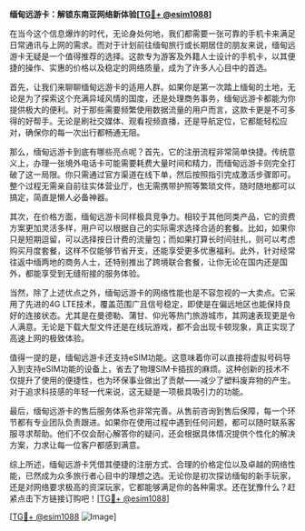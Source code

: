 **缅甸远游卡：解锁东南亚网络新体验[[TG💪+ @esim1088](https://t.me/s/esim1088)]**

在当今这个信息爆炸的时代，无论身处何地，我们都需要一张可靠的手机卡来满足日常通讯与上网的需求。而对于计划前往缅甸旅行或长期居住的朋友来说，缅甸远游卡无疑是一个值得推荐的选择。这款专为游客及外籍人士设计的手机卡，以其便捷的操作、实惠的价格以及稳定的网络质量，成为了许多人心目中的首选。

首先，让我们来聊聊缅甸远游卡的适用人群。如果你是第一次踏上缅甸的土地，无论是为了探索这个充满异域风情的国度，还是处理商务事务，缅甸远游卡都能为你提供极大的便利。对于那些需要频繁使用数据流量的用户而言，这款卡更是不可多得的好帮手。无论是刷社交媒体、观看视频直播，还是导航定位，它都能轻松应对，确保你的每一次出行都畅通无阻。

那么，缅甸远游卡到底有哪些亮点呢？首先，它的注册流程非常简单快捷。传统意义上，办理一张境外电话卡可能需要耗费大量时间和精力，而缅甸远游卡则完全打破了这一局限。你只需通过官方渠道在线下单，然后按照指引完成激活步骤即可。整个过程无需亲自前往实体营业厅，也无需携带护照等繁琐文件，随时随地都可以搞定，简直是懒人必备神器。

其次，在价格方面，缅甸远游卡同样极具竞争力。相较于其他同类产品，它的资费方案更加灵活多样，用户可以根据自己的实际需求选择合适的套餐。比如，如果你只是短期逗留，可以选择按日计费的流量包；而如果打算长时间驻扎，则可以考虑购买月度套餐，这样不仅能够节省开支，还能享受更多优惠福利。此外，针对经常往返中缅两地的商务人士，还特别推出了跨境联合套餐，让你无论在国内还是国外，都能享受到无缝衔接的服务体验。

当然，除了上述优点之外，缅甸远游卡的网络性能也是不容忽视的一大卖点。它采用了先进的4G LTE技术，覆盖范围广且信号稳定，即使是在偏远地区也能保持良好的连接状态。尤其是在曼德勒、蒲甘、仰光等热门旅游城市，其网速表现更是令人满意。无论是下载大型文件还是在线玩游戏，都不会出现卡顿现象，真正实现了高速上网的极致体验。

值得一提的是，缅甸远游卡还支持eSIM功能。这意味着你可以直接将虚拟号码导入到支持eSIM功能的设备上，省去了物理SIM卡插拔的麻烦。这种创新的技术不仅提升了使用的便捷性，也为环保事业做出了贡献——减少了塑料废弃物的产生。对于追求科技感的年轻一代来说，这无疑是一项极具吸引力的功能。

最后，缅甸远游卡的售后服务体系也非常完善。从售前咨询到售后保障，每一个环节都有专业团队负责跟进。如果你在使用过程中遇到任何问题，都可以随时联系客服寻求帮助。他们不仅会耐心解答你的疑问，还会根据具体情况提供个性化的解决方案，力求让每一位客户都感到满意。

综上所述，缅甸远游卡凭借其便捷的注册方式、合理的价格定位以及卓越的网络性能，已然成为众多旅行者心目中的理想之选。无论你是初次探访缅甸的新手玩家，还是对网络要求极高的资深玩家，它都能够满足你的各种需求。还在犹豫什么？赶紧点击下方链接订购吧！[[TG💪+ @esim1088](https://t.me/s/esim1088)]

[[TG💪+ @esim1088](https://t.me/s/esim1088) ![Image](https://i.postimg.cc/4NQfJmqS/Snipaste-2025-05-13-00-14-12.png)]